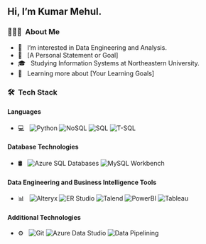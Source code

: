 ## Hi, I’m Kumar Mehul.

### 👨🏻‍💻 &nbsp;About Me
- 👀 &nbsp; I’m interested in Data Engineering and Analysis.
- 🤔 &nbsp; [A Personal Statement or Goal]
- 🎓 &nbsp; Studying Information Systems at Northeastern University.
- 🌱 &nbsp; Learning more about [Your Learning Goals]

### 🛠 &nbsp;Tech Stack

#### Languages
- 💻 &nbsp;
  ![Python](https://img.shields.io/badge/-Python-333333?style=flat&logo=python)
  ![NoSQL](https://img.shields.io/badge/-NoSQL-333333?style=flat&logo=NoSQL)
  ![SQL](https://img.shields.io/badge/-SQL-333333?style=flat&logo=MySQL)
  ![T-SQL](https://img.shields.io/badge/-TSQL-333333?style=flat&logo=MicrosoftSQLServer)

#### Database Technologies
- 🛢 &nbsp;
  ![Azure SQL Databases](https://img.shields.io/badge/-Azure%20SQL%20Databases-333333?style=flat&logo=microsoft-azure)
  ![MySQL Workbench](https://img.shields.io/badge/-MySQL%20Workbench-333333?style=flat&logo=mysql)

#### Data Engineering and Business Intelligence Tools
- 📊 &nbsp;
  ![Alteryx](https://img.shields.io/badge/-Alteryx-333333?style=flat&logo=Alteryx)
  ![ER Studio](https://img.shields.io/badge/-ER%20Studio-333333?style=flat)
  ![Talend](https://img.shields.io/badge/-Talend-333333?style=flat&logo=Talend)
  ![PowerBI](https://img.shields.io/badge/-Power%20BI-333333?style=flat&logo=powerbi)
  ![Tableau](https://img.shields.io/badge/-Tableau-333333?style=flat&logo=Tableau)

#### Additional Technologies
- ⚙️ &nbsp;
  ![Git](https://img.shields.io/badge/-Git-333333?style=flat&logo=git)
  ![Azure Data Studio](https://img.shields.io/badge/-Azure%20Data%20Studio-333333?style=flat&logo=microsoft-azure)
  ![Data Pipelining](https://img.shields.io/badge/-Data%20Pipelining-333333?style=flat)


<!--
<!---
kmehul/kmehul is a ✨ special ✨ repository because its `README.md` (this file) appears on your GitHub profile.
You can click the Preview link to take a look at your changes.
--->
